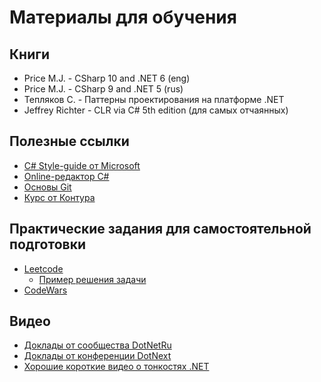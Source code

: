 # Материалы для обучения

## Книги
- Price M.J. - CSharp 10 and .NET 6 (eng)
- Price M.J. - CSharp 9 and .NET 5 (rus)
- Тепляков С. - Паттерны проектирования на платформе .NET
- Jeffrey Richter - CLR via C# 5th edition (для самых отчаянных)

## Полезные ссылки
- [C# Style-guide от Microsoft](https://docs.microsoft.com/ru-ru/dotnet/standard/design-guidelines/naming-guidelines)
- [Online-редактор C#](https://www.codewars.com/dashboard)
- [Основы Git](https://learngitbranching.js.org/?locale=ru_RU)
- [Курс от Контура](https://ulearn.me)

## Практические задания для самостоятельной подготовки
- [Leetcode](https://leetcode.com/problemset/all/)
  - [Пример решения задачи](https://github.com/AlekseyRostov/DotNetEducation)
- [CodeWars](https://www.codewars.com/dashboard)

## Видео
- [Доклады от сообщества DotNetRu](https://www.youtube.com/DotNetRu)
- [Доклады от конференции DotNext](https://www.youtube.com/DotNextConf)
- [Хорошие короткие видео о тонкостях .NET](https://www.youtube.com/c/Elfocrash)
